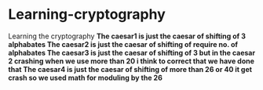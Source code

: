 # Learning-cryptography
Learning the cryptography
**The caesar1 is just the caesar of shifting of 3 alphabates
  The caesar2 is just the caesar of shifting of require no. of alphabates
  The caesar3 is just the caesar of shifting of 3 but in the caesar 2 crashing when we use more than 20 i think to correct that we have done that
  The caesar4 is just the caesar of shifting of more than 26 or 40 it get crash so we used math for moduling by the 26**
